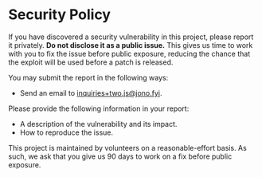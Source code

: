 # Security Policy

If you have discovered a security vulnerability in this project, please report it
privately. **Do not disclose it as a public issue.** This gives us time to work with you
to fix the issue before public exposure, reducing the chance that the exploit will be
used before a patch is released.

You may submit the report in the following ways:

- Send an email to inquiries+two.js@jono.fyi.

Please provide the following information in your report:

- A description of the vulnerability and its impact.
- How to reproduce the issue.

This project is maintained by volunteers on a reasonable-effort basis. As such,
we ask that you give us 90 days to work on a fix before public exposure.
